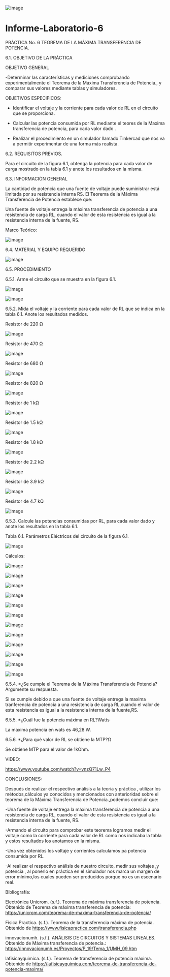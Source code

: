 ![image](https://user-images.githubusercontent.com/84587120/127800358-3f833f37-37e4-4716-9dda-b920150bdbf2.png)

# Informe-Laboratorio-6

PRÁCTICA No. 6 TEOREMA DE LA MÁXIMA TRANSFERENCIA DE POTENCIA.


6.1.	OBJETIVO DE LA PRÁCTICA

OBJETIVO GENERAL

-Determinar las características y mediciones comprobando experimentalmente el Teorema de la Máxima Transferencia de Potencia., y comparar sus valores mediante tablas y simuladores.

OBJETIVOS ESPECIFICOS:

- Identificar el voltaje y la corriente para cada valor de RL en el circuito que se proporciona.

-	Calcular las potencia consumida por RL mediante el teores de la Maxima transferencia de potencia, para cada valor dado .

- Realizar el procedimiento en un simulador llamado Tinkercad que nos va a permitir experimentar de una forma más realista.



6.2.	REQUISITOS PREVIOS.

Para el circuito de la figura 6.1, obtenga la potencia para cada valor de carga mostrado en la tabla 6.1 y anote los resultados en la misma.

6.3.	INFORMACIÓN GENERAL

La cantidad de potencia que una fuente de voltaje puede suministrar está limitada por su resistencia interna RS.
El Teorema de la Máxima Transferencia de Potencia establece que:

Una fuente de voltaje entrega la máxima transferencia de potencia a una resistencia de carga RL, cuando el valor de esta resistencia es igual a la resistencia interna de la fuente, RS.



Marco Teórico:

![image](https://user-images.githubusercontent.com/84587120/127800413-69ae1f7e-dcae-4c5b-b1c8-a040a9f03e64.png)

6.4.	MATERIAL Y EQUIPO REQUERIDO

![image](https://user-images.githubusercontent.com/84427371/127802526-32cacb10-bad5-446a-b03f-cf0ae217b0ab.png)


6.5.	PROCEDIMIENTO

6.5.1.	Arme el circuito que se muestra en la figura 6.1.

![image](https://user-images.githubusercontent.com/84427371/127802398-821aaa48-9bf6-4945-9e0c-fe9997503657.png)

![image](https://user-images.githubusercontent.com/84587091/127945008-e24d7ba7-8226-4ca4-923b-8ee6269f8b15.png)

6.5.2.	Mida el voltaje y la corriente para cada valor de RL que se indica en la tabla 6.1. Anote los resultados medidos.

Resistor de 220 Ω

![image](https://user-images.githubusercontent.com/84587091/127944856-1a0842a7-f0c2-45a9-a511-91fd8f57d4ff.png)

Resistor de 470 Ω

![image](https://user-images.githubusercontent.com/84587091/127945124-3510c21a-4b71-40d4-9255-04d8d7127666.png)

Resistor de 680 Ω

![image](https://user-images.githubusercontent.com/84587091/127945166-73f5b34c-2cd2-4064-a030-369e0ac0ac4d.png)

Resistor de 820 Ω

![image](https://user-images.githubusercontent.com/84587091/127945185-e735c467-d312-487e-99c4-2088f202fe8d.png)

Resistor de 1 kΩ

![image](https://user-images.githubusercontent.com/84587091/127946852-dbbad074-60bb-4774-b9e6-e2dad76ef74c.png)

Resistor de 1.5 kΩ

![image](https://user-images.githubusercontent.com/84587091/127946896-dc0ec6a8-7e7d-46ce-a0d0-28b0c290199a.png)

Resistor de 1.8 kΩ

![image](https://user-images.githubusercontent.com/84587091/127946924-7ac2183d-94ce-418c-8f66-c6c96496477b.png)

Resistor de 2.2 kΩ

![image](https://user-images.githubusercontent.com/84587091/127946952-6ca257ec-d703-4789-8823-6a4fac22a989.png)

Resistor de 3.9 kΩ

![image](https://user-images.githubusercontent.com/84587091/127946972-ebe024d9-2b68-4fce-b30b-47718548aeb0.png)

Resistor de 4.7 kΩ

![image](https://user-images.githubusercontent.com/84587091/127946998-23c8daf0-8cd3-43c5-8437-b1d5eccf24ad.png)

6.5.3.	Calcule las potencias consumidas por RL, para cada valor dado y anote los resultados en la tabla 6.1.

Tabla 6.1. Parámetros Eléctricos del circuito de la figura 6.1.

![image](https://user-images.githubusercontent.com/84587120/128277656-54f848d1-fe88-4f01-b824-1daeca91891e.png)
 
Cálculos:

![image](https://user-images.githubusercontent.com/84587120/127956761-d340b4b9-7cc2-4d00-8c2a-7b05a5152ef1.png)

![image](https://user-images.githubusercontent.com/84587120/127956781-f992567e-fce4-4bd3-a1b2-5d807ceb8cec.png)

![image](https://user-images.githubusercontent.com/84587120/127956802-10af57f1-b389-4078-8dbf-53bcf5953e4b.png)

![image](https://user-images.githubusercontent.com/84587120/127956820-70623dda-ff87-4806-8617-1b215a12b5d1.png)

![image](https://user-images.githubusercontent.com/84587120/127956848-0d061e60-8a6d-4ebc-9254-193f43caa096.png)

![image](https://user-images.githubusercontent.com/84587120/127956863-ad9b0038-3425-4b45-ab2b-6321ebdb376d.png)

![image](https://user-images.githubusercontent.com/84587120/127956886-b812f8f4-f571-44eb-b1d3-8ef43eca843f.png)

![image](https://user-images.githubusercontent.com/84587120/127956911-e49b5cdc-e46c-4675-a34b-4e11da267cf1.png)

![image](https://user-images.githubusercontent.com/84587120/127956934-486c6e1e-fa7b-4153-a824-537465040521.png)

![image](https://user-images.githubusercontent.com/84587120/127956955-cb3ba7d6-209e-4271-839e-b0f344f7b47c.png)

![image](https://user-images.githubusercontent.com/84587120/127956971-11308533-d5cd-4b9b-9478-1c14e646e165.png)

![image](https://user-images.githubusercontent.com/84587120/127956997-8d716140-b0f4-4d46-ac77-3a89208d9638.png)


6.5.4.	*¿Se cumple el Teorema de la Máxima Transferencia de Potencia? Argumente su respuesta.

Si se cumple debido a que una fuente de voltaje entrega la maxima tranferencia de potencia a una resistencia de carga RL,cuando el valor de esta resistencia es igual a la resistencia interna de la fuente,RS.

6.5.5.	*¿Cuál fue la potencia máxima en RL?Watts

 La maxima potencia en wats es 46,28 W.

6.5.6.	*¿Para qué valor de RL se obtiene la MTP?Ω

 Se obtiene MTP para el valor de 1kOhm.

VIDEO:

https://www.youtube.com/watch?v=vnzQ71Lw_P4

CONCLUSIONES:

Después de realizar el respectivo análisis a la teoría y práctica , utilizar los métodos,cálculos ya conocidos y mencionados con anterioridad sobre el teorema de la Máxima Transferencia de Potencia.,podemos concluir que:

-Una fuente de voltaje entrega la máxima transferencia de potencia a una resistencia de carga RL, cuando el valor de esta resistencia es igual a la resistencia interna de la fuente, RS.

-Armando el circuito para comprobar este teorema logramos medir el voltaje como la corriente para cada valor de RL como nos indicaba la tabla y estos resultados los anotamos en la misma.

-Una vez obtenidos los voltaje y corrientes  calculamos pa potencia consumida por RL.

-Al realizar el respectivo análisis de nuestro circuito, medir sus voltajes ,y potencia , al ponerlo en práctica en el simulador nos marca un margen de error mínimo,los cuales pueden ser producidos porque no es un escenario real.


Bibliografía: 

Electrónica Unicrom. (s.f.). Teorema de máxima transferencia de potencia. Obtenido de Teorema de máxima transferencia de potencia: https://unicrom.com/teorema-de-maxima-transferencia-de-potencia/

Fisica Practica. (s.f.). Teorema de la transferencia máxima de potencia. Obtenido de https://www.fisicapractica.com/transferencia.php

innovacionumh. (s.f.). ANÁLISIS DE CIRCUITOS Y SISTEMAS LINEALES. Obtenido de Máxima transferencia de potencia.: https://innovacionumh.es/Proyectos/P_19/Tema_1/UMH_09.htm

lafisicayquimica. (s.f.). Teorema de transferencia de potencia máxima. Obtenido de https://lafisicayquimica.com/teorema-de-transferencia-de-potencia-maxima/



